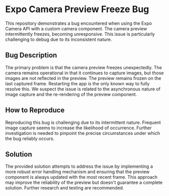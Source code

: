 # Expo Camera Preview Freeze Bug

This repository demonstrates a bug encountered when using the Expo Camera API with a custom camera component. The camera preview intermittently freezes, becoming unresponsive. This issue is particularly challenging to debug due to its inconsistent nature.

## Bug Description
The primary problem is that the camera preview freezes unexpectedly.  The camera remains operational in that it continues to capture images, but those images are not reflected in the preview.  The preview remains frozen on the last captured frame. Restarting the app is the only known way to fully resolve this.  We suspect the issue is related to the asynchronous nature of image capture and the re-rendering of the preview component.

## How to Reproduce
Reproducing this bug is challenging due to its intermittent nature.  Frequent image capture seems to increase the likelihood of occurrence.  Further investigation is needed to pinpoint the precise circumstances under which the bug reliably occurs.

## Solution
The provided solution attempts to address the issue by implementing a more robust error handling mechanism and ensuring that the preview component is always updated with the most recent frame. This approach may improve the reliability of the preview but doesn't guarantee a complete solution.  Further research and testing are recommended. 